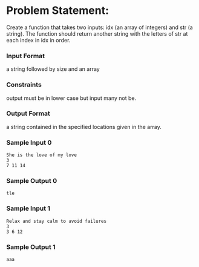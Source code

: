# Problem Statement:

Create a function that takes two inputs: idx (an array of integers) and str (a string). The function should return another string with the letters of str at each index in idx in order.

### Input Format

a string followed by size and an array

### Constraints

output must be in lower case but input many not be.

### Output Format

a string contained in the specified locations given in the array.

### Sample Input 0
```
She is the love of my love
3
7 11 14
```
### Sample Output 0
```
tle
```
### Sample Input 1
```
Relax and stay calm to avoid failures
3
3 6 12
```
### Sample Output 1
```
aaa
```
